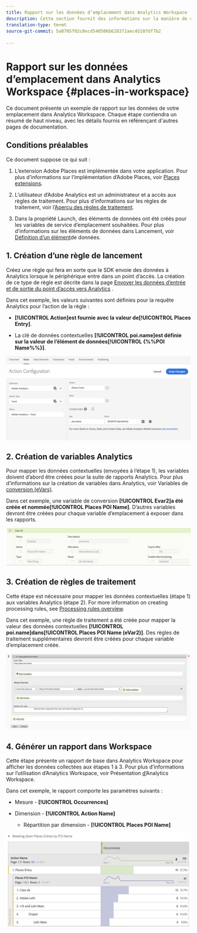 ```yaml
---
title: Rapport sur les données d’emplacement dans Analytics Workspace
description: Cette section fournit des informations sur la manière de créer des rapports sur les données d’emplacement dans Analytics Workspace.
translation-type: tm+mt
source-git-commit: 5a0705f02c8ecd540506b628371aec45107df7b2

---
```



# Rapport sur les données d’emplacement dans Analytics Workspace {#places-in-workspace}

Ce document présente un exemple de rapport sur les données de votre emplacement dans Analytics Workspace. Chaque étape contiendra un résumé de haut niveau, avec les détails fournis en référençant d&#39;autres pages de documentation.

## Conditions préalables 

Ce document suppose ce qui suit :

1. L’extension Adobe Places est implémentée dans votre application. Pour plus d’informations sur l’implémentation d’Adobe Places, voir [Places extensions](/help/places-ext-aep-sdks/places-extension/places-extension.md).

1. L’utilisateur d’Adobe Analytics est un administrateur et a accès aux règles de traitement. Pour plus d’informations sur les règles de traitement, voir l’[Aperçu des règles de traitement](https://docs.adobe.com/content/help/en/analytics/admin/admin-tools/processing-rules/processing-rules.html).

1. Dans la propriété Launch, des éléments de données ont été créés pour les variables de service d’emplacement souhaitées. Pour plus d’informations sur les éléments de données dans Lancement, voir [Définition d’un élément](/help/use-places-launch-workflow/define-data-elements.md)de données.


## 1. Création d’une règle de lancement

Créez une règle qui fera en sorte que le SDK envoie des données à Analytics lorsque le périphérique entre dans un point d’accès. La création de ce type de règle est décrite dans la page [Envoyer les données d’entrée et de sortie du point d’accès vers Analytics](/help/use-places-with-other-solutions/places-adobe-analytics/use-places-adobe-analytics.md) .

Dans cet exemple, les valeurs suivantes sont définies pour la requête Analytics pour l’action de la règle :

* **[!UICONTROL Action]**est fournie avec la valeur de**[!UICONTROL Places Entry]**.

* La clé de données contextuelles **[!UICONTROL poi.name]**est définie sur la valeur de l’élément de données**[!UICONTROL {%%POI Name%%}]**.

![&quot;définir une action&quot;](/help/assets/pt-setAction.png)

## 2. Création de variables Analytics

Pour mapper les données contextuelles (envoyées à l’étape 1), les variables doivent d’abord être créées pour la suite de rapports Analytics. Pour plus d’informations sur la création de variables dans Analytics, voir Variables de [conversion \(eVars\)](https://docs.adobe.com/content/help/en/analytics/implementation/analytics-basics/ref-conversion-variables-evar.html).

Dans cet exemple, une variable de conversion **[!UICONTROL Evar2]**a été créée et nommée**[!UICONTROL Places POI Name]**. D’autres variables devront être créées pour chaque variable d’emplacement à exposer dans les rapports.

![&quot;création d’une variable d’analyse&quot;](/help/assets/aa-evar.png)

## 3. Création de règles de traitement

Cette étape est nécessaire pour mapper les données contextuelles (étape 1) aux variables Analytics (étape 2). For more information on creating processing rules, see [Processing rules overview](https://docs.adobe.com/content/help/en/analytics/admin/admin-tools/processing-rules/processing-rules.html).

Dans cet exemple, une règle de traitement a été créée pour mapper la valeur des données contextuelles **[!UICONTROL poi.name]**dans**[!UICONTROL Places POI Name \(eVar2\)]**. Des règles de traitement supplémentaires devront être créées pour chaque variable d’emplacement créée.

![&quot;créer une règle de traitement&quot;](/help/assets/aa-processing-rule.png)

## 4. Générer un rapport dans Workspace

Cette étape présente un rapport de base dans Analytics Workspace pour afficher les données collectées aux étapes 1 à 3. Pour plus d’informations sur l’utilisation d’Analytics Workspace, voir Présentation [d’](https://docs.adobe.com/content/help/en/analytics/analyze/analysis-workspace/analysis-workspace-features.html)Analytics Workspace.

Dans cet exemple, le rapport comporte les paramètres suivants :

* Mesure - **[!UICONTROL Occurrences]**

* Dimension - **[!UICONTROL Action Name]**

   * Répartition par dimension - **[!UICONTROL Places POI Name]**

![&quot;créer un rapport dans l’espace de travail&quot;](/help/assets/aa-workspace.png)
